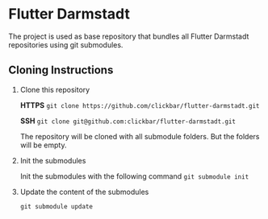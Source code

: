 # Flutter Darmstadt   
The project is used as base repository that bundles all Flutter Darmstadt repositories using git submodules.  
  
## Cloning Instructions  

1. Clone this repository  

	 **HTTPS**
	`git clone https://github.com/clickbar/flutter-darmstadt.git`
	
	**SSH**
	`git clone git@github.com:clickbar/flutter-darmstadt.git`
	
	The repository will be cloned with all submodule folders. But the folders will be empty.

2. Init the submodules 

	Init the submodules with the following command
	`git submodule init`

3. Update the content of the submodules
	
	`git submodule update`